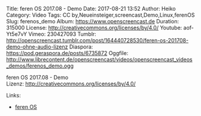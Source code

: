 Title: feren OS 2017.08 - Demo
Date: 2017-08-21 13:52
Author: Heiko
Category: Video
Tags: CC by,Neueinsteiger,screencast,Demo,Linux,ferenOS
Slug: ferenos_demo
Album: https://www.openscreencast.de
Duration: 315000
License: http://creativecommons.org/licenses/by/4.0/
Youtube: aof-Yt5e7vY
Vimeo: 230427093
Tumblr: http://openscreencast.tumblr.com/post/164440728530/feren-os-201708-demo-ohne-audio-lizenz
Diaspora: https://pod.geraspora.de/posts/6735872
Oggfile: http://www.librecontent.de/openscreencast/videos/openscreencast_videos_demos/ferenos_demo.ogg

feren OS 2017.08 - Demo  
Lizenz: <http://creativecommons.org/licenses/by/4.0/>  
  

Links:

  * [feren OS](http://ferenos.weebly.com/)

